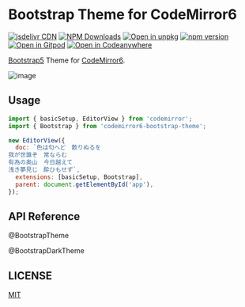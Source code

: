 # Bootstrap Theme for CodeMirror6

[![jsdelivr CDN](https://data.jsdelivr.com/v1/package/npm/codemirror6-bootstrap-theme/badge)](https://www.jsdelivr.com/package/npm/codemirror6-bootstrap-theme)
[![NPM Downloads](https://img.shields.io/npm/dm/codemirror6-bootstrap-theme.svg?style=flat)](https://www.npmjs.com/package/codemirror6-bootstrap-theme)
[![Open in unpkg](https://img.shields.io/badge/Open%20in-unpkg-blue)](https://uiwjs.github.io/npm-unpkg/#/pkg/codemirror6-bootstrap-theme/file/README.md)
[![npm version](https://img.shields.io/npm/v/codemirror6-bootstrap-theme.svg)](https://www.npmjs.com/package/codemirror6-bootstrap-theme)
[![Open in Gitpod](https://shields.io/badge/Open%20in-Gitpod-green?logo=Gitpod)](https://gitpod.io/#https://github.com/logue/codemirror6-bootstrap-theme)
[![Open in Codeanywhere](https://img.shields.io/badge/Open%20in-Codeanywhere-blue?style=flat-square&logo=codeanywhere)](https://app.codeanywhere.com/#https://github.com/logue/codemirror6-bootstrap-theme)

[Bootstrap5](https://getbootstrap.com/) Theme for [CodeMirror6](https://codemirror.net/).

![image](https://user-images.githubusercontent.com/480173/174700631-d8379d46-ed33-4363-a8c4-e602ed8d9024.png)

## Usage

```js
import { basicSetup, EditorView } from 'codemirror';
import { Bootstrap } from 'codemirror6-bootstrap-theme';

new EditorView({
  doc: `色は匂へど　散りぬるを
我が世誰ぞ　常ならむ
有為の奥山　今日越えて
浅き夢見じ　酔ひもせず`,
  extensions: [basicSetup, Bootstrap],
  parent: document.getElementById('app'),
});
```

## API Reference

@BootstrapTheme

@BootstrapDarkTheme

## LICENSE

[MIT](LICENSE)
